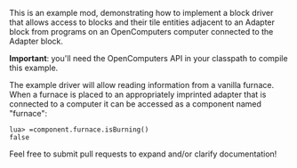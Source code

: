 This is an example mod, demonstrating how to implement a block driver that allows access to blocks and their tile entities adjacent to an Adapter block from programs on an OpenComputers computer connected to the Adapter block.

**Important**: you'll need the OpenComputers API in your classpath to compile this example.

The example driver will allow reading information from a vanilla furnace. When a furnace is placed to an appropriately imprinted adapter that is connected to a computer it can be accessed as a component named "furnace":
```
lua> =component.furnace.isBurning()
false
```

Feel free to submit pull requests to expand and/or clarify documentation!
